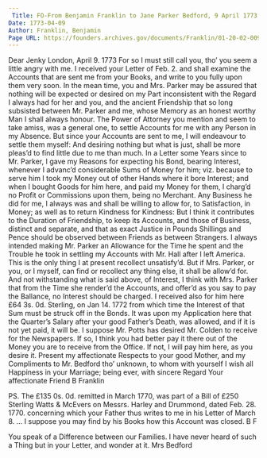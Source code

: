 ```yaml
---
 Title: FO-From Benjamin Franklin to Jane Parker Bedford, 9 April 1773
Date: 1773-04-09
Author: Franklin, Benjamin
Page URL: https://founders.archives.gov/documents/Franklin/01-20-02-0093
---
```



Dear Jenky
London, April 9. 1773
For so I must still call you, tho’ you seem a little angry with me. I received your Letter of Feb. 2. and shall examine the Accounts that are sent me from your Books, and write to you fully upon them very soon. In the mean time, you and Mrs. Parker may be assured that nothing will be expected or desired on my Part inconsistent with the Regard I always had for her and you, and the ancient Friendship that so long subsisted between Mr. Parker and me, whose Memory as an honest worthy Man I shall always honour. The Power of Attorney you mention and seem to take amiss, was a general one, to settle Accounts for me with any Person in my Absence. But since your Accounts are sent to me, I will endeavour to settle them myself: And desiring nothing but what is just, shall be more pleas’d to find little due to me than much. In a Letter some Years since to Mr. Parker, I gave my Reasons for expecting his Bond, bearing Interest, whenever I advanc’d considerable Sums of Money for him; viz. because to serve him I took my Money out of other Hands where it bore Interest; and when I bought Goods for him here, and paid my Money for them, I charg’d no Profit or Commissions upon them, being no Merchant. Any Business he did for me, I always was and shall be willing to allow for, to Satisfaction, in Money; as well as to return Kindness for Kindness: But I think it contributes to the Duration of Friendship, to keep its Accounts, and those of Business, distinct and separate, and that as exact Justice in Pounds Shillings and Pence should be observed between Friends as between Strangers. I always intended making Mr. Parker an Allowance for the Time he spent and the Trouble he took in settling my Accounts with Mr. Hall after I left America. This is the only thing I at present recollect unsatisfy’d. But if Mrs. Parker, or you, or I myself, can find or recollect any thing else, it shall be allow’d for. And not withstanding what is said above, of Interest, I think with Mrs. Parker that from the Time she render’d the Accounts, and offer’d as you say to pay the Ballance, no Interest should be charged. I received also for him here £64 3s. 0d. Sterling, on Jan 14. 1772 from which time the Interest of that Sum must be struck off in the Bonds. It was upon my Application here that the Quarter’s Salary after your good Father’s Death, was allowed, and if it is not yet paid, it will be. I suppose Mr. Potts has desired Mr. Colden to receive for the Newspapers. If so, I think you had better pay it there out of the Money you are to receive from the Office. If not, I will pay him here, as you desire it. Present my affectionate Respects to your good Mother, and my Compliments to Mr. Bedford tho’ unknown, to whom with yourself I wish all Happiness in your Marriage; being ever, with sincere Regard Your affectionate Friend
B Franklin


PS. The £135 0s. 0d. remitted in March 1770, was part of a Bill of £250 Sterling Watts & McEvers on Messrs. Harley and Drummond, dated Feb. 28. 1770. concerning which your Father thus writes to me in his Letter of March 8. … I suppose you may find by his Books how this Account was closed.
B F

You speak of a Difference between our Families. I have never heard of such a Thing but in your Letter, and wonder at it. 
Mrs Bedford



